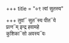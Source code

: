 +++
title = "०९ त्वां सुतस्य"

+++
तुवां᳓ सुत᳓स्य पीत᳓ये  
प्रत्न᳓म् इन्द्र हवामहे  
कुशिका᳓सो अवस्य᳓वः